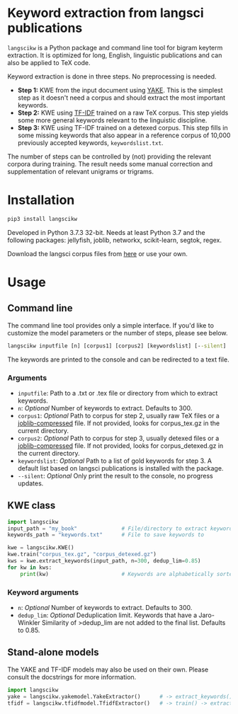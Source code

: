 # Keyword extraction from langsci publications

```langscikw``` is a Python package and command line tool for bigram keyterm extraction. It is optimized for long, English, linguistic publications and can also be applied to TeX code.

Keyword extraction is done in three steps. No preprocessing is needed.
* **Step 1:** KWE from the input document using [YAKE](https://pypi.org/project/yake/). This is the simplest step as it doesn't need a corpus and should extract the most important keywords.
* **Step 2:** KWE using [TF-IDF](https://en.wikipedia.org/wiki/Tf%E2%80%93idf) trained on a raw TeX corpus. This step yields some more general keywords relevant to the linguistic discipline.
* **Step 3:** KWE using TF-IDF trained on a detexed corpus. This step fills in some missing keywords that also appear in a reference corpus of 10,000 previously accepted keywords, ```keywordslist.txt```.

The number of steps can be controlled by (not) providing the relevant corpora during training. The result needs some manual correction and supplementation of relevant unigrams or trigrams.


# Installation
```cmd
pip3 install langscikw
```

Developed in Python 3.7.3 32-bit. Needs at least Python 3.7 and the following packages: jellyfish, joblib, networkx, scikit-learn, segtok, regex.

Download the langsci corpus files from [here](https://github.com/langsci/langscikw-corpus/releases/tag/v1.0.1) or use your own.


# Usage
## Command line 
The command line tool provides only a simple interface. If you'd like to customize the model parameters or the number of steps, please see below.

```cmd
langscikw inputfile [n] [corpus1] [corpus2] [keywordslist] [--silent]
```

The keywords are printed to the console and can be redirected to a text file.

### Arguments
* ```inputfile```: Path to a .txt or .tex file or directory from which to extract keywords.
* ```n```: *Optional* Number of keywords to extract. Defaults to 300.
* ```corpus1```: *Optional* Path to corpus for step 2, usually raw TeX files or a [joblib-compressed](https://joblib.readthedocs.io/en/latest/generated/joblib.dump.html#joblib.dump) file. If not provided, looks for corpus_tex.gz in the current directory.
* ```corpus2```: *Optional* Path to corpus for step 3, usually detexed files or a [joblib-compressed](https://joblib.readthedocs.io/en/latest/generated/joblib.dump.html#joblib.dump) file. If not provided, looks for corpus_detexed.gz in the current directory.
* ```keywordslist```: *Optional* Path to a list of gold keywords for step 3. A default list based on langsci publications is installed with the package.
* ```--silent```: *Optional* Only print the result to the console, no progress updates.

## KWE class
```python
import langscikw
input_path = "my_book"              # File/directory to extract keywords from
keywords_path = "keywords.txt"      # File to save keywords to

kwe = langscikw.KWE()
kwe.train("corpus_tex.gz", "corpus_detexed.gz")
kws = kwe.extract_keywords(input_path, n=300, dedup_lim=0.85)
for kw in kws:
    print(kw)                       # Keywords are alphabetically sorted strings
```

### Keyword arguments
* ```n```: *Optional* Number of keywords to extract. Defaults to 300.
* ```dedup_lim```: *Optional* Deduplication limit. Keywords that have a Jaro-Winkler Similarity of >dedup_lim are not added to the final list. Defaults to 0.85.


## Stand-alone models
The YAKE and TF-IDF models may also be used on their own. Please consult the docstrings for more information.

```python
import langscikw
yake = langscikw.yakemodel.YakeExtractor()      # -> extract_keywords()
tfidf = langscikw.tfidfmodel.TfidfExtractor()   # -> train() -> extract_keywords()
```
